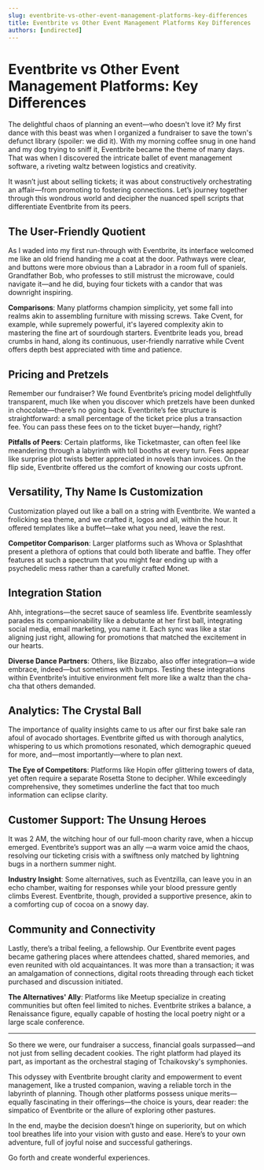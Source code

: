 ```yaml
---
slug: eventbrite-vs-other-event-management-platforms-key-differences
title: Eventbrite vs Other Event Management Platforms Key Differences
authors: [undirected]
---
```


# Eventbrite vs Other Event Management Platforms: Key Differences

The delightful chaos of planning an event—who doesn't love it? My first dance with this beast was when I organized a fundraiser to save the town's defunct library (spoiler: we did it). With my morning coffee snug in one hand and my dog trying to sniff it, Eventbrite became the theme of many days. That was when I discovered the intricate ballet of event management software, a riveting waltz between logistics and creativity. 

It wasn’t just about selling tickets; it was about constructively orchestrating an affair—from promoting to fostering connections. Let’s journey together through this wondrous world and decipher the nuanced spell scripts that differentiate Eventbrite from its peers.

## The User-Friendly Quotient

As I waded into my first run-through with Eventbrite, its interface welcomed me like an old friend handing me a coat at the door. Pathways were clear, and buttons were more obvious than a Labrador in a room full of spaniels. Grandfather Bob, who professes to still mistrust the microwave, could navigate it—and he did, buying four tickets with a candor that was downright inspiring.

**Comparisons**: Many platforms champion simplicity, yet some fall into realms akin to assembling furniture with missing screws. Take Cvent, for example, while supremely powerful, it's layered complexity akin to mastering the fine art of sourdough starters. Eventbrite leads you, bread crumbs in hand, along its continuous, user-friendly narrative while Cvent offers depth best appreciated with time and patience. 

## Pricing and Pretzels

Remember our fundraiser? We found Eventbrite’s pricing model delightfully transparent, much like when you discover which pretzels have been dunked in chocolate—there’s no going back. Eventbrite’s fee structure is straightforward: a small percentage of the ticket price plus a transaction fee. You can pass these fees on to the ticket buyer—handy, right?

**Pitfalls of Peers**: Certain platforms, like Ticketmaster, can often feel like meandering through a labyrinth with toll booths at every turn. Fees appear like surprise plot twists better appreciated in novels than invoices. On the flip side, Eventbrite offered us the comfort of knowing our costs upfront. 

## Versatility, Thy Name Is Customization

Customization played out like a ball on a string with Eventbrite. We wanted a frolicking sea theme, and we crafted it, logos and all, within the hour. It offered templates like a buffet—take what you need, leave the rest. 

**Competitor Comparison**: Larger platforms such as Whova or Splashthat present a plethora of options that could both liberate and baffle. They offer features at such a spectrum that you might fear ending up with a psychedelic mess rather than a carefully crafted Monet. 

## Integration Station

Ahh, integrations—the secret sauce of seamless life. Eventbrite seamlessly parades its companionability like a debutante at her first ball, integrating social media, email marketing, you name it. Each sync was like a star aligning just right, allowing for promotions that matched the excitement in our hearts.

**Diverse Dance Partners**: Others, like Bizzabo, also offer integration—a wide embrace, indeed—but sometimes with bumps. Testing these integrations within Eventbrite’s intuitive environment felt more like a waltz than the cha-cha that others demanded.

## Analytics: The Crystal Ball 

The importance of quality insights came to us after our first bake sale ran afoul of avocado shortages. Eventbrite gifted us with thorough analytics, whispering to us which promotions resonated, which demographic queued for more, and—most importantly—where to plan next.

**The Eye of Competitors**: Platforms like Hopin offer glittering towers of data, yet often require a separate Rosetta Stone to decipher. While exceedingly comprehensive, they sometimes underline the fact that too much information can eclipse clarity.

## Customer Support: The Unsung Heroes

It was 2 AM, the witching hour of our full-moon charity rave, when a hiccup emerged. Eventbrite’s support was an ally —a warm voice amid the chaos, resolving our ticketing crisis with a swiftness only matched by lightning bugs in a northern summer night. 

**Industry Insight**: Some alternatives, such as Eventzilla, can leave you in an echo chamber, waiting for responses while your blood pressure gently climbs Everest. Eventbrite, though, provided a supportive presence, akin to a comforting cup of cocoa on a snowy day.

## Community and Connectivity

Lastly, there’s a tribal feeling, a fellowship. Our Eventbrite event pages became gathering places where attendees chatted, shared memories, and even reunited with old acquaintances. It was more than a transaction; it was an amalgamation of connections, digital roots threading through each ticket purchased and discussion initiated.

**The Alternatives' Ally**: Platforms like Meetup specialize in creating communities but often feel limited to niches. Eventbrite strikes a balance, a Renaissance figure, equally capable of hosting the local poetry night or a large scale conference.

---

So there we were, our fundraiser a success, financial goals surpassed—and not just from selling decadent cookies. The right platform had played its part, as important as the orchestral staging of Tchaikovsky's symphonies.

This odyssey with Eventbrite brought clarity and empowerment to event management, like a trusted companion, waving a reliable torch in the labyrinth of planning. Though other platforms possess unique merits—equally fascinating in their offerings—the choice is yours, dear reader: the simpatico of Eventbrite or the allure of exploring other pastures.

In the end, maybe the decision doesn’t hinge on superiority, but on which tool breathes life into your vision with gusto and ease. Here’s to your own adventure, full of joyful noise and successful gatherings.

Go forth and create wonderful experiences.